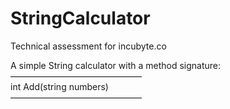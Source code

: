 # StringCalculator
Technical assessment for incubyte.co

A simple String calculator with a method signature:  
———————————————  
int Add(string numbers)  
———————————————  
